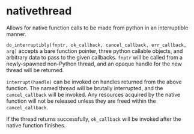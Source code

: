nativethread
============

Allows for native function calls to be made from python in an interruptible
manner. 

`do_interruptibly(fnptr, ok_callback, cancel_callback, err_callback, arg)` accepts
a bare function pointer, three python callable objects, and arbitrary data
to pass to the given callbacks. `fnptr` will be called from a newly-spawned
non-Python thread, and an opaque handle for the new thread will be returned.

`interrupt(handle)` can be invoked on handles returned from the above function. 
The named thread will be brutally interrupted, and the `cancel_callback` will be
invoked. Any resources acquired by the native function will not be released
unless they are freed within the `cancel_callback`.

If the thread returns successfully, `ok_callback` will be invoked after the
native function finishes.
